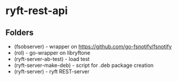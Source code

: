 # ryft-rest-api

## Folders

* (fsobserver) - wrapper on https://github.com/go-fsnotify/fsnotify
* (rol) - go-wrapper on libryftone
* (ryft-server-ab-test) - load test 
* (ryft-server-make-deb) - script for .deb package creation
* (ryft-server) - ryft REST-server


